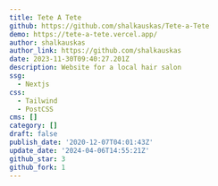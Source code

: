 ```yaml
---
title: Tete A Tete
github: https://github.com/shalkauskas/Tete-a-Tete
demo: https://tete-a-tete.vercel.app/
author: shalkauskas
author_link: https://github.com/shalkauskas
date: 2023-11-30T09:40:27.201Z
description: Website for a local hair salon
ssg:
  - Nextjs
css:
  - Tailwind
  - PostCSS
cms: []
category: []
draft: false
publish_date: '2020-12-07T04:01:43Z'
update_date: '2024-04-06T14:55:21Z'
github_star: 3
github_fork: 1
---
```

